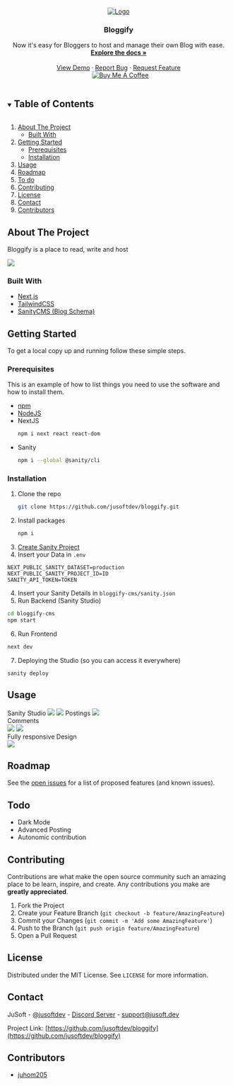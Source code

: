 <!-- PROJECT LOGO -->
<br />
<p align="center">
  <a href="https://github.com/jusoftdev/bloggify">
    <img src="https://i.imgur.com/QdzNFbA.png" alt="Logo">
  </a>

  <h3 align="center">Bloggify</h3>

  <p align="center">
    Now it's easy for Bloggers to host and manage their own Blog with ease.
    <br />
    <a href="https://github.com/jusoftdev/bloggify"><strong>Explore the docs »</strong></a>
    <br />
    <br />
    <a href="http://bloggify.jsft.be">View Demo</a>
    ·
    <a href="https://github.com/jusoftdev/bloggify/issues">Report Bug</a>
    ·
    <a href="https://github.com/jusoftdev/bloggify/issues">Request Feature</a><br>&nbsp;
<a href="https://www.buymeacoffee.com/jusoft" target="_blank"><img src="https://bmc-cdn.nyc3.digitaloceanspaces.com/BMC-button-images/custom_images/orange_img.png" alt="Buy Me A Coffee" style="height: auto !important;width: auto !important;" ></a>

  </p>
</p>



<!-- TABLE OF CONTENTS -->
<details open="open">
  <summary><h2 style="display: inline-block">Table of Contents</h2></summary>
  <ol>
    <li>
      <a href="#about-the-project">About The Project</a>
      <ul>
        <li><a href="#built-with">Built With</a></li>
      </ul>
    </li>
    <li>
      <a href="#getting-started">Getting Started</a>
      <ul>
        <li><a href="#prerequisites">Prerequisites</a></li>
        <li><a href="#installation">Installation</a></li>
      </ul>
    </li>
    <li><a href="#usage">Usage</a></li>
    <li><a href="#roadmap">Roadmap</a></li>
    <li><a href="#todo">To do</a></li>
    <li><a href="#contributing">Contributing</a></li>
    <li><a href="#license">License</a></li>
    <li><a href="#contact">Contact</a></li>
    <li><a href="#contributors">Contributors</a></li>
  </ol>
</details>



<!-- ABOUT THE PROJECT -->
## About The Project

Bloggify is a place to read, write and host


<img src="https://i.imgur.com/gwdMp0s.png"/>


### Built With

* [Next.js](http://nextjs.org/)
* [TailwindCSS](https://tailwindcss.com)
* [SanityCMS (Blog Schema)](https://www.sanity.io/)


<!-- GETTING STARTED -->
## Getting Started

To get a local copy up and running follow these simple steps.

### Prerequisites

This is an example of how to list things you need to use the software and how to install them.
* [npm](https://npmjs.com)
* [NodeJS](https://nodejs.org)
* NextJS
  ```sh
  npm i next react react-dom
  ```
* Sanity
  ```sh
  npm i --global @sanity/cli
  ```

### Installation

1. Clone the repo
   ```sh
   git clone https://github.com/jusoftdev/bloggify.git
   ```
2. Install packages
   ```sh
   npm i
   ```
3. [Create Sanity Project](https://www.sanity.io/manage)
4. Insert your Data in `.env`
```env
NEXT_PUBLIC_SANITY_DATASET=production
NEXT_PUBLIC_SANITY_PROJECT_ID=ID
SANITY_API_TOKEN=TOKEN
```

4. Insert your Sanity Details in `bloggify-cms/sanity.json`
5. Run Backend (Sanity Studio)
  ```sh
  cd bloggify-cms
  npm start
  ```
6. Run Frontend
```sh
next dev
```
7. Deploying the Studio (so you can access it everywhere)
 ```
 sanity deploy
 ```


<!-- USAGE EXAMPLES -->
## Usage

Sanity Studio
<img src="https://i.imgur.com/ryxCAIj.png" />
<img src="https://i.imgur.com/Hefhhea.png" />
Postings
<img src="https://i.imgur.com/gydePom.png" /><br>
Comments<br>
<img src="https://i.imgur.com/gg8P40P.png" />
<img src="https://i.imgur.com/NfPO50X.png" /><br>
Fully responsive Design <br>
<img src="https://i.imgur.com/pt4GZlE.png" />
<br>



<!-- ROADMAP -->
## Roadmap

See the [open issues](https://github.com/jusoftdev/bloggify/issues) for a list of proposed features (and known issues).

<!-- todo -->
## Todo

* Dark Mode
* Advanced Posting
* Autonomic contribution



<!-- CONTRIBUTING -->
## Contributing

Contributions are what make the open source community such an amazing place to be learn, inspire, and create. Any contributions you make are **greatly appreciated**.

1. Fork the Project
2. Create your Feature Branch (`git checkout -b feature/AmazingFeature`)
3. Commit your Changes (`git commit -m 'Add some AmazingFeature'`)
4. Push to the Branch (`git push origin feature/AmazingFeature`)
5. Open a Pull Request



<!-- LICENSE -->
## License

Distributed under the MIT License. See `LICENSE` for more information.



<!-- CONTACT -->
## Contact

JuSoft - [@jusoftdev](https://twitter.com/jusoftdev) - [Discord Server](http://jsft.be/discord) - support@jusoft.dev

Project Link: [https://github.com/jusoftdev/bloggify](https://github.com/jusoftdev/bloggify)



<!-- ACKNOWLEDGEMENTS -->
## Contributors

* [juhom205](https://github.com/juhom205)

